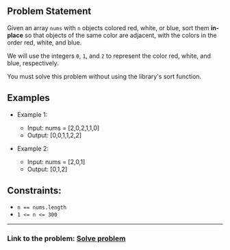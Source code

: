 ## Problem Statement

Given an array `nums` with `n` objects colored red, white, or blue, sort them **in-place** so that objects of the same color are adjacent, with the colors in the order red, white, and blue.</br>

We will use the integers `0`, `1`, and `2` to represent the color red, white, and blue, respectively.</br>

You must solve this problem without using the library's sort function.

## Examples

- Example 1:
  - Input: nums = [2,0,2,1,1,0]
  - Output: [0,0,1,1,2,2]

- Example 2:
  - Input: nums = [2,0,1]
  - Output: [0,1,2]
 
## Constraints:
- `n == nums.length`
- `1 <= n <= 300`

---
### Link to the problem: [Solve problem](https://leetcode.com/problems/sort-colors/description/)
